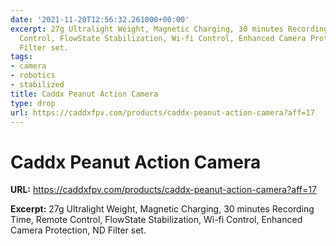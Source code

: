 ```yaml
---
date: '2021-11-20T12:56:32.261000+00:00'
excerpt: 27g Ultralight Weight, Magnetic Charging, 30 minutes Recording Time, Remote
  Control, FlowState Stabilization, Wi-fi Control, Enhanced Camera Protection, ND
  Filter set.
tags:
- camera
- robotics
- stabilized
title: Caddx Peanut Action Camera
type: drop
url: https://caddxfpv.com/products/caddx-peanut-action-camera?aff=17
---
```


# Caddx Peanut Action Camera

**URL:** https://caddxfpv.com/products/caddx-peanut-action-camera?aff=17

**Excerpt:** 27g Ultralight Weight, Magnetic Charging, 30 minutes Recording Time, Remote Control, FlowState Stabilization, Wi-fi Control, Enhanced Camera Protection, ND Filter set.
